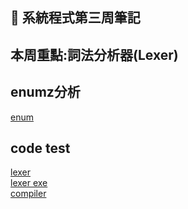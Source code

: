 ## :memo: 系統程式第三周筆記
## 本周重點:詞法分析器(Lexer)
## enumz分析
[enum](./enum.md)
## code test 
[lexer](./02-lexer/lexer.c)<br>
[lexer exe](./02-lexer/README.md)<br>
[compiler]()